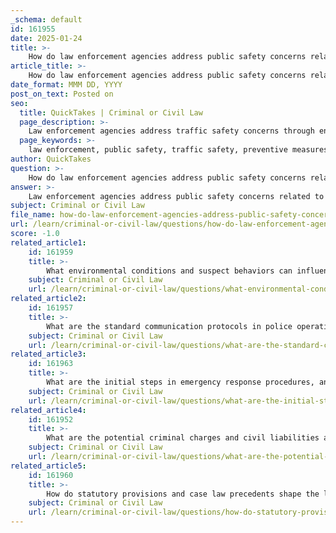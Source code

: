 ```yaml
---
_schema: default
id: 161955
date: 2025-01-24
title: >-
    How do law enforcement agencies address public safety concerns related to traffic safety, and what preventive measures are commonly implemented?
article_title: >-
    How do law enforcement agencies address public safety concerns related to traffic safety, and what preventive measures are commonly implemented?
date_format: MMM DD, YYYY
post_on_text: Posted on
seo:
  title: QuickTakes | Criminal or Civil Law
  page_description: >-
    Law enforcement agencies address traffic safety concerns through enforcement, education, and engineering strategies, including high visibility enforcement, community education, collaboration with other agencies, and data-driven approaches to enhance public safety.
  page_keywords: >-
    law enforcement, public safety, traffic safety, preventive measures, traffic law enforcement, high visibility enforcement, community engagement, Safe System Approach, automated speed enforcement, data-driven strategies
author: QuickTakes
question: >-
    How do law enforcement agencies address public safety concerns related to traffic safety, and what preventive measures are commonly implemented?
answer: >-
    Law enforcement agencies address public safety concerns related to traffic safety through a combination of enforcement, education, and engineering strategies. Here are some of the preventive measures commonly implemented:\n\n1. **Traffic Law Enforcement**: Law enforcement agencies prioritize traffic enforcement services to encourage compliance with traffic laws. This includes conducting safety stops for moving violations and investigatory stops to deter dangerous driving practices. The goal is to promote voluntary compliance among motorists and pedestrians.\n\n2. **High Visibility Enforcement**: This strategy involves increasing the presence of law enforcement on the roads, particularly in areas known for high rates of traffic violations or accidents. High visibility can deter risky behaviors such as speeding, driving under the influence, and distracted driving.\n\n3. **Community Engagement and Education**: Law enforcement plays a critical role in educating the public about traffic safety. This includes outreach programs that inform drivers about the consequences of unsafe driving behaviors and the importance of following traffic laws. Engaging with the community helps build trust and encourages safer driving practices.\n\n4. **Collaboration with Other Agencies**: Law enforcement agencies often partner with state highway safety offices, municipal public works agencies, and other organizations to develop comprehensive traffic safety initiatives. These collaborations can lead to more effective strategies and resource sharing.\n\n5. **Safe System Approach**: Many law enforcement agencies implement the Safe System Approach, which focuses on preventing traffic-related fatalities and injuries through a holistic view of road safety. This includes not only enforcement but also engineering improvements to roadways and public education campaigns.\n\n6. **Automated Speed Enforcement (ASE)**: Utilizing technology such as automated speed enforcement allows for continuous monitoring of traffic conditions. This method helps law enforcement agencies allocate resources more effectively, focusing on areas with high instances of speeding and other violations.\n\n7. **Data-Driven Strategies**: Law enforcement agencies analyze traffic data to identify trends and problem areas. This data-driven approach allows them to target enforcement efforts where they are most needed, thereby enhancing overall traffic safety.\n\n8. **Promising Practices and Research**: Agencies often refer to traffic safety resource guides and research to implement best practices. These resources provide insights into effective strategies for addressing traffic safety issues and adapting to emerging trends.\n\nBy integrating these measures, law enforcement agencies aim to create safer roadways, reduce traffic-related fatalities and injuries, and foster a culture of compliance with traffic laws within the community.
subject: Criminal or Civil Law
file_name: how-do-law-enforcement-agencies-address-public-safety-concerns-related-to-traffic-safety-and-what-preventive-measures-are-commonly-implemented.md
url: /learn/criminal-or-civil-law/questions/how-do-law-enforcement-agencies-address-public-safety-concerns-related-to-traffic-safety-and-what-preventive-measures-are-commonly-implemented
score: -1.0
related_article1:
    id: 161959
    title: >-
        What environmental conditions and suspect behaviors can influence the dynamics of police pursuits?
    subject: Criminal or Civil Law
    url: /learn/criminal-or-civil-law/questions/what-environmental-conditions-and-suspect-behaviors-can-influence-the-dynamics-of-police-pursuits
related_article2:
    id: 161957
    title: >-
        What are the standard communication protocols in police operations, and why is real-time information sharing crucial during pursuits?
    subject: Criminal or Civil Law
    url: /learn/criminal-or-civil-law/questions/what-are-the-standard-communication-protocols-in-police-operations-and-why-is-realtime-information-sharing-crucial-during-pursuits
related_article3:
    id: 161963
    title: >-
        What are the initial steps in emergency response procedures, and how is coordination with other agencies achieved?
    subject: Criminal or Civil Law
    url: /learn/criminal-or-civil-law/questions/what-are-the-initial-steps-in-emergency-response-procedures-and-how-is-coordination-with-other-agencies-achieved
related_article4:
    id: 161952
    title: >-
        What are the potential criminal charges and civil liabilities associated with criminal negligence?
    subject: Criminal or Civil Law
    url: /learn/criminal-or-civil-law/questions/what-are-the-potential-criminal-charges-and-civil-liabilities-associated-with-criminal-negligence
related_article5:
    id: 161960
    title: >-
        How do statutory provisions and case law precedents shape the legal framework for police pursuits?
    subject: Criminal or Civil Law
    url: /learn/criminal-or-civil-law/questions/how-do-statutory-provisions-and-case-law-precedents-shape-the-legal-framework-for-police-pursuits
---
```


&nbsp;